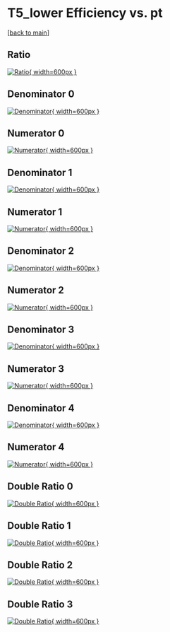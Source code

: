 # T5_lower Efficiency vs. pt

[[back to main](./)]



## Ratio

[![Ratio](../mtv/var/T5_lower_loweta_0_1_eff_pt.png){ width=600px }](../mtv/var/T5_lower_loweta_0_1_eff_pt.pdf)

## Denominator 0

[![Denominator](../mtv/den/T5_lower_loweta_0_1_eff_pt_den0.png){ width=600px }](../mtv/den/T5_lower_loweta_0_1_eff_pt_den0.pdf)

## Numerator 0

[![Numerator](../mtv/num/T5_lower_loweta_0_1_eff_pt_num0.png){ width=600px }](../mtv/num/T5_lower_loweta_0_1_eff_pt_num0.pdf)

## Denominator 1

[![Denominator](../mtv/den/T5_lower_loweta_0_1_eff_pt_den1.png){ width=600px }](../mtv/den/T5_lower_loweta_0_1_eff_pt_den1.pdf)

## Numerator 1

[![Numerator](../mtv/num/T5_lower_loweta_0_1_eff_pt_num1.png){ width=600px }](../mtv/num/T5_lower_loweta_0_1_eff_pt_num1.pdf)

## Denominator 2

[![Denominator](../mtv/den/T5_lower_loweta_0_1_eff_pt_den2.png){ width=600px }](../mtv/den/T5_lower_loweta_0_1_eff_pt_den2.pdf)

## Numerator 2

[![Numerator](../mtv/num/T5_lower_loweta_0_1_eff_pt_num2.png){ width=600px }](../mtv/num/T5_lower_loweta_0_1_eff_pt_num2.pdf)

## Denominator 3

[![Denominator](../mtv/den/T5_lower_loweta_0_1_eff_pt_den3.png){ width=600px }](../mtv/den/T5_lower_loweta_0_1_eff_pt_den3.pdf)

## Numerator 3

[![Numerator](../mtv/num/T5_lower_loweta_0_1_eff_pt_num3.png){ width=600px }](../mtv/num/T5_lower_loweta_0_1_eff_pt_num3.pdf)

## Denominator 4

[![Denominator](../mtv/den/T5_lower_loweta_0_1_eff_pt_den4.png){ width=600px }](../mtv/den/T5_lower_loweta_0_1_eff_pt_den4.pdf)

## Numerator 4

[![Numerator](../mtv/num/T5_lower_loweta_0_1_eff_pt_num4.png){ width=600px }](../mtv/num/T5_lower_loweta_0_1_eff_pt_num4.pdf)

## Double Ratio 0

[![Double Ratio](../mtv/ratio/T5_lower_loweta_0_1_eff_pt_ratio0.png){ width=600px }](../mtv/ratio/T5_lower_loweta_0_1_eff_pt_ratio0.pdf)

## Double Ratio 1

[![Double Ratio](../mtv/ratio/T5_lower_loweta_0_1_eff_pt_ratio1.png){ width=600px }](../mtv/ratio/T5_lower_loweta_0_1_eff_pt_ratio1.pdf)

## Double Ratio 2

[![Double Ratio](../mtv/ratio/T5_lower_loweta_0_1_eff_pt_ratio2.png){ width=600px }](../mtv/ratio/T5_lower_loweta_0_1_eff_pt_ratio2.pdf)

## Double Ratio 3

[![Double Ratio](../mtv/ratio/T5_lower_loweta_0_1_eff_pt_ratio3.png){ width=600px }](../mtv/ratio/T5_lower_loweta_0_1_eff_pt_ratio3.pdf)

